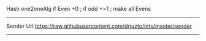Hash
one2oneAlg 
if Even +0 ; 
if odd +=1 ;
make all  Evens

____________________________________________ 
Sender Url 
https://raw.githubusercontent.com/drjuzto/ints/master/sender
____________________________________________
